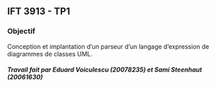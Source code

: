 ## IFT 3913 - TP1

### Objectif

Conception et implantation d’un parseur d’un langage d’expression de diagrammes de classes UML.



##### Travail fait par Eduard Voiculescu (20078235) et Sami Steenhaut (20061630)